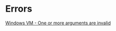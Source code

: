 # Errors

[Windows VM - One or more arguments are invalid](https://answers.microsoft.com/en-us/windows/forum/all/one-or-more-arguments-are-invalid-when-uac-prompt/fd7a17ab-dcdb-4d87-816e-89b6c820f44a)

